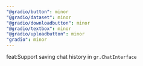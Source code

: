 ```yaml
---
"@gradio/button": minor
"@gradio/dataset": minor
"@gradio/downloadbutton": minor
"@gradio/textbox": minor
"@gradio/uploadbutton": minor
"gradio": minor
---
```


feat:Support saving chat history in `gr.ChatInterface`
